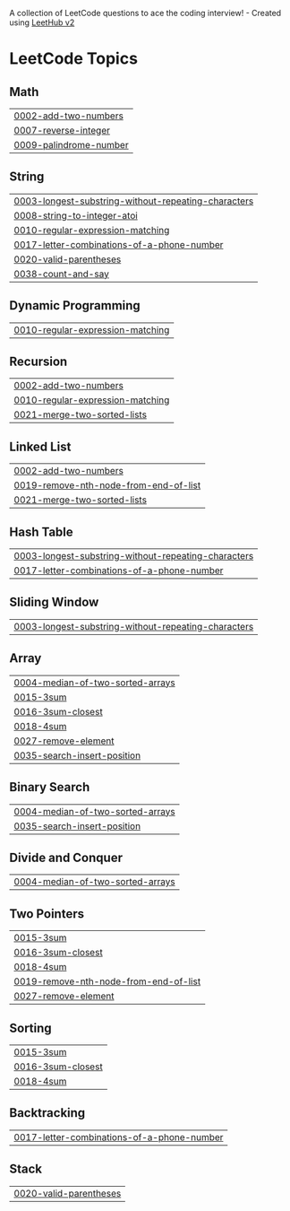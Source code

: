 A collection of LeetCode questions to ace the coding interview! - Created using [LeetHub v2](https://github.com/arunbhardwaj/LeetHub-2.0)
<!---LeetCode Topics Start-->
# LeetCode Topics
## Math
|  |
| ------- |
| [0002-add-two-numbers](https://github.com/Tejaswinivannela/Leetcode/tree/master/0002-add-two-numbers) |
| [0007-reverse-integer](https://github.com/Tejaswinivannela/Leetcode/tree/master/0007-reverse-integer) |
| [0009-palindrome-number](https://github.com/Tejaswinivannela/Leetcode/tree/master/0009-palindrome-number) |
## String
|  |
| ------- |
| [0003-longest-substring-without-repeating-characters](https://github.com/Tejaswinivannela/Leetcode/tree/master/0003-longest-substring-without-repeating-characters) |
| [0008-string-to-integer-atoi](https://github.com/Tejaswinivannela/Leetcode/tree/master/0008-string-to-integer-atoi) |
| [0010-regular-expression-matching](https://github.com/Tejaswinivannela/Leetcode/tree/master/0010-regular-expression-matching) |
| [0017-letter-combinations-of-a-phone-number](https://github.com/Tejaswinivannela/Leetcode/tree/master/0017-letter-combinations-of-a-phone-number) |
| [0020-valid-parentheses](https://github.com/Tejaswinivannela/Leetcode/tree/master/0020-valid-parentheses) |
| [0038-count-and-say](https://github.com/Tejaswinivannela/Leetcode/tree/master/0038-count-and-say) |
## Dynamic Programming
|  |
| ------- |
| [0010-regular-expression-matching](https://github.com/Tejaswinivannela/Leetcode/tree/master/0010-regular-expression-matching) |
## Recursion
|  |
| ------- |
| [0002-add-two-numbers](https://github.com/Tejaswinivannela/Leetcode/tree/master/0002-add-two-numbers) |
| [0010-regular-expression-matching](https://github.com/Tejaswinivannela/Leetcode/tree/master/0010-regular-expression-matching) |
| [0021-merge-two-sorted-lists](https://github.com/Tejaswinivannela/Leetcode/tree/master/0021-merge-two-sorted-lists) |
## Linked List
|  |
| ------- |
| [0002-add-two-numbers](https://github.com/Tejaswinivannela/Leetcode/tree/master/0002-add-two-numbers) |
| [0019-remove-nth-node-from-end-of-list](https://github.com/Tejaswinivannela/Leetcode/tree/master/0019-remove-nth-node-from-end-of-list) |
| [0021-merge-two-sorted-lists](https://github.com/Tejaswinivannela/Leetcode/tree/master/0021-merge-two-sorted-lists) |
## Hash Table
|  |
| ------- |
| [0003-longest-substring-without-repeating-characters](https://github.com/Tejaswinivannela/Leetcode/tree/master/0003-longest-substring-without-repeating-characters) |
| [0017-letter-combinations-of-a-phone-number](https://github.com/Tejaswinivannela/Leetcode/tree/master/0017-letter-combinations-of-a-phone-number) |
## Sliding Window
|  |
| ------- |
| [0003-longest-substring-without-repeating-characters](https://github.com/Tejaswinivannela/Leetcode/tree/master/0003-longest-substring-without-repeating-characters) |
## Array
|  |
| ------- |
| [0004-median-of-two-sorted-arrays](https://github.com/Tejaswinivannela/Leetcode/tree/master/0004-median-of-two-sorted-arrays) |
| [0015-3sum](https://github.com/Tejaswinivannela/Leetcode/tree/master/0015-3sum) |
| [0016-3sum-closest](https://github.com/Tejaswinivannela/Leetcode/tree/master/0016-3sum-closest) |
| [0018-4sum](https://github.com/Tejaswinivannela/Leetcode/tree/master/0018-4sum) |
| [0027-remove-element](https://github.com/Tejaswinivannela/Leetcode/tree/master/0027-remove-element) |
| [0035-search-insert-position](https://github.com/Tejaswinivannela/Leetcode/tree/master/0035-search-insert-position) |
## Binary Search
|  |
| ------- |
| [0004-median-of-two-sorted-arrays](https://github.com/Tejaswinivannela/Leetcode/tree/master/0004-median-of-two-sorted-arrays) |
| [0035-search-insert-position](https://github.com/Tejaswinivannela/Leetcode/tree/master/0035-search-insert-position) |
## Divide and Conquer
|  |
| ------- |
| [0004-median-of-two-sorted-arrays](https://github.com/Tejaswinivannela/Leetcode/tree/master/0004-median-of-two-sorted-arrays) |
## Two Pointers
|  |
| ------- |
| [0015-3sum](https://github.com/Tejaswinivannela/Leetcode/tree/master/0015-3sum) |
| [0016-3sum-closest](https://github.com/Tejaswinivannela/Leetcode/tree/master/0016-3sum-closest) |
| [0018-4sum](https://github.com/Tejaswinivannela/Leetcode/tree/master/0018-4sum) |
| [0019-remove-nth-node-from-end-of-list](https://github.com/Tejaswinivannela/Leetcode/tree/master/0019-remove-nth-node-from-end-of-list) |
| [0027-remove-element](https://github.com/Tejaswinivannela/Leetcode/tree/master/0027-remove-element) |
## Sorting
|  |
| ------- |
| [0015-3sum](https://github.com/Tejaswinivannela/Leetcode/tree/master/0015-3sum) |
| [0016-3sum-closest](https://github.com/Tejaswinivannela/Leetcode/tree/master/0016-3sum-closest) |
| [0018-4sum](https://github.com/Tejaswinivannela/Leetcode/tree/master/0018-4sum) |
## Backtracking
|  |
| ------- |
| [0017-letter-combinations-of-a-phone-number](https://github.com/Tejaswinivannela/Leetcode/tree/master/0017-letter-combinations-of-a-phone-number) |
## Stack
|  |
| ------- |
| [0020-valid-parentheses](https://github.com/Tejaswinivannela/Leetcode/tree/master/0020-valid-parentheses) |
<!---LeetCode Topics End-->